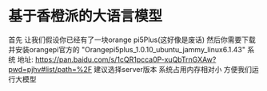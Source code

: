 # 基于香橙派的大语言模型
首先 让我们假设你已经有了一块orange pi5Plus(这好像是废话)
然后你需要下载并安装orangepi官方的 "Orangepi5plus_1.0.10_ubuntu_jammy_linux6.1.43" 系统 地址:
https://pan.baidu.com/s/1cQR1pcca0P-xuQbTrnGXAw?pwd=pjhv#list/path=%2F
建议选择server版本 系统占用内存相对小 方便我们运行大模型
